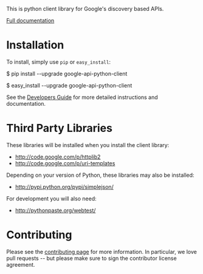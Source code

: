 This is python client library for Google's discovery based APIs.

[Full documentation](http://google.github.io/google-api-python-client)


Installation
============

To install, simply use `pip` or `easy_install`:

   $ pip install --upgrade google-api-python-client

   $ easy_install --upgrade google-api-python-client

See the
[Developers Guide](https://developers.google.com/api-client-library/python/start/get_started)
for more detailed instructions and documentation.

Third Party Libraries
=====================

These libraries will be installed when you install the client library:

* http://code.google.com/p/httplib2
* http://code.google.com/p/uri-templates

Depending on your version of Python, these libraries may also be installed:

* http://pypi.python.org/pypi/simplejson/

For development you will also need:

* http://pythonpaste.org/webtest/

Contributing
============

Please see the
[contributing page](http://google.github.io/google-api-python-client/contributing.html)
for more information. In particular, we love pull requests -- but please make
sure to sign the contributor license agreement.
